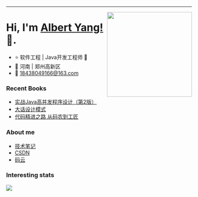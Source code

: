 
---
<img align='right' src="https://media.giphy.com/media/M9gbBd9nbDrOTu1Mqx/giphy.gif" width="230">


# Hi, I'm [Albert Yang!](https://github.com/AlbertYang0801) 👋.


- ⭐ 软件工程 | Java开发工程师 🤖
- 🌱 河南 | 郑州高新区
- 💬  [18438049166@163.com](mailto:2434387555@qq.com)

### Recent Books
- [实战Java高并发程序设计（第2版）](https://item.jd.com/12458866.html)
- [大话设计模式](https://item.jd.com/10079261.html)
- [代码精进之路 从码农到工匠](https://item.jd.com/12612417.html)

### About me
- [技术笔记](https://blog.csdn.net/qq_40389276)
- [CSDN](https://blog.csdn.net/qq_40389276)
- [码云](https://gitee.com/zztiyjw)

### Interesting stats
<img align="left" src="https://github-readme-stats.vercel.app/api?username=AlbertYang0801&show_icons=true&icon_color=CE1D2D&text_color=718096&bg_color=ffffff&hide_title=true" />
